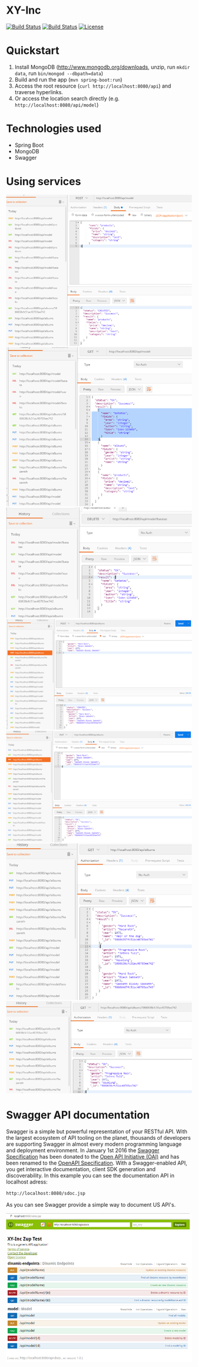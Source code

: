 # XY-Inc

[![Build Status](https://travis-ci.org/leandrocgsi/xy-inc.svg?branch=master)](https://travis-ci.org/leandrocgsi/xy-inc)
[![Build Status](https://circleci.com/gh/leandrocgsi/xy-inc.svg?&style=shield)](https://circleci.com/gh/leandrocgsi/xy-inc/)
[![License](https://img.shields.io/badge/license-Apache%20License%202.0-blue.svg?maxAge=2592000)](https://github.com/leandrocgsi/xy-inc/blob/master/LICENSE.txt)

# Quickstart

1. Install MongoDB (http://www.mongodb.org/downloads, unzip, run `mkdir data`, run `bin/mongod --dbpath=data`)
2. Build and run the app (`mvn spring-boot:run`)
3. Access the root resource (`curl http://localhost:8080/api`) and traverse hyperlinks.
4. Or access the location search directly (e.g. `http://localhost:8080/api/model`)

# Technologies used

- Spring Boot
- MongoDB
- Swagger

# Using services

![Example Page](https://github.com/leandrocgsi/xy-inc/blob/master/img/img_01.png?raw=true)
![Example Page](https://github.com/leandrocgsi/xy-inc/blob/master/img/img_02.png?raw=true)
![Example Page](https://github.com/leandrocgsi/xy-inc/blob/master/img/img_03.png?raw=true)
![Example Page](https://github.com/leandrocgsi/xy-inc/blob/master/img/img_04.png?raw=true)
![Example Page](https://github.com/leandrocgsi/xy-inc/blob/master/img/img_05.png?raw=true)
![Example Page](https://github.com/leandrocgsi/xy-inc/blob/master/img/img_06.png?raw=true)
![Example Page](https://github.com/leandrocgsi/xy-inc/blob/master/img/img_07.png?raw=true)

# Swagger API documentation 

Swagger is a simple but powerful representation of your RESTful API. With the largest ecosystem of API tooling on the planet, thousands of developers are supporting Swagger in almost every modern programming language and deployment environment. In January 1st 2016 the [Swagger Specification](http://swagger.io/) has been donated to the [Open API Initiative (OAI)](https://openapis.org/) and has been renamed to the [OpenAPI Specification](https://openapis.org/). With a Swagger-enabled API, you get interactive documentation, client SDK generation and discoverability. In this example you can see the documentation API in localhost adress:

```sh
http://localhost:8080/sdoc.jsp
```

As you can see Swagger provide a simple way to document US API's.

![Example Page](https://github.com/leandrocgsi/xy-inc/blob/master/img/swagger_documentation.png?raw=true)
